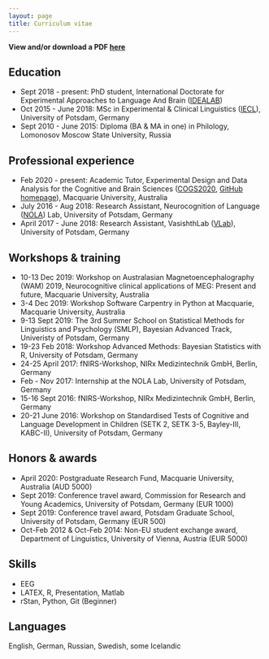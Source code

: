 ```yaml
---
layout: page
title: Curriculum vitae
---
```


**View and/or download a PDF [here](CV_MKorochkina.pdf)** 

## Education

* Sept 2018 - present: PhD student, International Doctorate for Experimental Approaches to Language And Brain ([IDEALAB](https://phd-idealab.com/))
* Oct 2015 - June 2018: MSc in Experimental & Clinical Linguistics ([IECL](https://www.uni-potsdam.de/en/iecl/index)), University of Potsdam, Germany
* Sept 2010 - June 2015: Diploma (BA & MA in one) in Philology, Lomonosov Moscow State University, Russia

## Professional experience

* Feb 2020 - present: Academic Tutor, Experimental Design and Data Analysis for the Cognitive and Brain Sciences ([COGS2020](https://unitguides.mq.edu.au/unit_offerings/123650/unit_guide), [GitHub homepage](https://crossley.github.io/cogs2020/index.html)), Macquarie University, Australia
* July 2016 - Aug 2018: Research Assistant, Neurocognition of Language ([NOLA](https://www.uni-potsdam.de/en/nola/index)) Lab, University of Potsdam, Germany
* April 2017 - June 2018: Research Assistant, VasishthLab ([VLab](https://vasishth.github.io/)), University of Potsdam, Germany

## Workshops & training

* 10-13 Dec 2019: Workshop on Australasian Magnetoencephalography (WAM) 2019, Neurocognitive clinical applications of MEG: Present and future, Macquarie University, Australia
* 3-4 Dec 2019: Workshop Software Carpentry in Python at Macquarie, Macquarie University, Australia
* 9-13 Sept 2019: The 3rd Summer School on Statistical Methods for Linguistics and Psychology (SMLP), Bayesian Advanced Track, Univeristy of Potsdam, Germany
* 19-23 Feb 2018: Workshop Advanced Methods: Bayesian Statistics with R, University of Potsdam, Germany
* 24-25 April 2017: fNIRS-Workshop, NIRx Medizintechnik GmbH, Berlin, Germany
* Feb - Nov 2017: Internship at the NOLA Lab, University of Potsdam, Germany
* 15-16 Sept 2016: fNIRS-Workshop, NIRx Medizintechnik GmbH, Berlin, Germany
* 20-21 June 2016: Workshop on Standardised Tests of Cognitive and Language Development in Children (SETK 2, SETK 3-5, Bayley-III, KABC-II), University of Potsdam, Germany

## Honors & awards

* April 2020: Postgraduate Research Fund, Macquarie University, Australia (AUD 5000)
* Sept 2019: Conference travel award, Commission for Research and Young Academics, University of Potsdam, Germany (EUR 1000)
* Sept 2019: Conference travel award, Potsdam Graduate School, University of Potsdam, Germany (EUR 500)
* Oct-Feb 2012 & Oct-Feb 2014: Non-EU student exchange award, Department of Linguistics, University of Vienna, Austria (EUR 5000)

## Skills

* EEG
* LATEX, R, Presentation, Matlab
* rStan, Python, Git (Beginner)

## Languages

English, German, Russian, Swedish, some Icelandic

